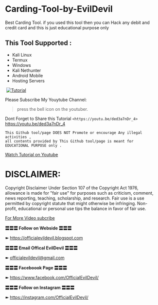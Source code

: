 # Carding-Tool-by-EvilDevil
Best Carding Tool. if you used this tool then you can Hack any debit and credit card and this is just educational purpose only


## This Tool Supported :
<ul>
  <li>Kali Linux</li>
  <li>Termux</li>
  <li>Windows</li>
  <li>Kali Nethunter</li>
  <li>Android Mobile</li>
  <li>Hosting Servers</li>
</ul>


![]()
[![Tutorial](https://lh3.googleusercontent.com/-5D-_kNzaw4g/Xnx37yob9nI/AAAAAAAAAAQ/cjOyw_YJ_u8frxIrk3-DYSC5CG9aLSU6QCLcBGAsYHQ/s1600/1585215465229903-7.png)](https://youtu.be/ded3a7nDr_4)

Please Subscribe My Youytube Channel:

> press the bell icon 
> on the youtuber.

Dont Forget to Share this Tutorial `<https://youtu.be/ded3a7nDr_4>` https://youtu.be/ded3a7nDr_4

```
This Github tool/page DOES NOT Promote or encourage Any illegal activities , 
all contents provided by This Github tool/page is meant for EDUCATIONAL PURPOSE only .  
```
[Watch Tutorial on Youtube](https://youtu.be/ded3a7nDr_4)


# DISCLAIMER:
Copyright Disclaimer Under Section 107 of the Copyright Act 1976, allowance is made for "fair use" for purposes such as criticism, comment, news reporting, teaching, scholarship, and research. Fair use is a use permitted by copyright statute that might otherwise be infringing. Non-profit, educational or personal use tips the balance in favor of fair use.

[For More Video subcribe](https://www.youtube.com/OfficialEvilDevil/)


**〓〓〓 Follow on Webside 〓〓〓**

➽ https://officialevildevil.blogspot.com

**〓〓〓 Email Offical EvilDevil 〓〓〓**

➽ officialevildevil@gmail.com

**〓〓〓 Faceboook Page 〓〓〓**

➽ https://www.facebook.com/OfficialEvilDevil/

**〓〓〓 Follow on Instagram 〓〓〓**

➽ https://instagram.com/OfficialEvilDevil/
